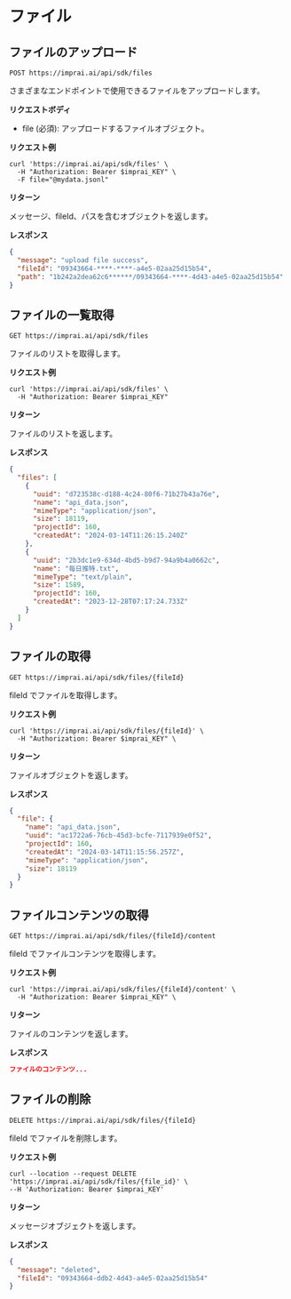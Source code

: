 # ファイル

## ファイルのアップロード

`POST https://imprai.ai/api/sdk/files`

さまざまなエンドポイントで使用できるファイルをアップロードします。

**リクエストボディ**

- file (必須): アップロードするファイルオブジェクト。

**リクエスト例**

```shell
curl 'https://imprai.ai/api/sdk/files' \
  -H "Authorization: Bearer $imprai_KEY" \
  -F file="@mydata.jsonl"
```

**リターン**

メッセージ、fileId、パスを含むオブジェクトを返します。

**レスポンス**

```json
{
  "message": "upload file success",
  "fileId": "09343664-****-****-a4e5-02aa25d15b54",
  "path": "1b242a2dea62c6******/09343664-****-4d43-a4e5-02aa25d15b54"
}
```

## ファイルの一覧取得

`GET https://imprai.ai/api/sdk/files`

ファイルのリストを取得します。

**リクエスト例**

```shell
curl 'https://imprai.ai/api/sdk/files' \
  -H "Authorization: Bearer $imprai_KEY"
```

**リターン**

ファイルのリストを返します。

**レスポンス**

```json
{
  "files": [
    {
      "uuid": "d723538c-d188-4c24-80f6-71b27b43a76e",
      "name": "api_data.json",
      "mimeType": "application/json",
      "size": 18119,
      "projectId": 160,
      "createdAt": "2024-03-14T11:26:15.240Z"
    },
    {
      "uuid": "2b3dc1e9-634d-4bd5-b9d7-94a9b4a0662c",
      "name": "每日推特.txt",
      "mimeType": "text/plain",
      "size": 1589,
      "projectId": 160,
      "createdAt": "2023-12-28T07:17:24.733Z"
    }
  ]
}
```

## ファイルの取得

`GET https://imprai.ai/api/sdk/files/{fileId}`

fileId でファイルを取得します。

**リクエスト例**

```shell
curl 'https://imprai.ai/api/sdk/files/{fileId}' \
  -H "Authorization: Bearer $imprai_KEY" \
```

**リターン**

ファイルオブジェクトを返します。

**レスポンス**

```json
{
  "file": {
    "name": "api_data.json",
    "uuid": "ac1722a6-76cb-45d3-bcfe-7117939e0f52",
    "projectId": 160,
    "createdAt": "2024-03-14T11:15:56.257Z",
    "mimeType": "application/json",
    "size": 18119
  }
}
```

## ファイルコンテンツの取得

`GET https://imprai.ai/api/sdk/files/{fileId}/content`

fileId でファイルコンテンツを取得します。

**リクエスト例**

```shell
curl 'https://imprai.ai/api/sdk/files/{fileId}/content' \
  -H "Authorization: Bearer $imprai_KEY" \
```

**リターン**

ファイルのコンテンツを返します。

**レスポンス**

```json
ファイルのコンテンツ...
```

## ファイルの削除

`DELETE https://imprai.ai/api/sdk/files/{fileId}`

fileId でファイルを削除します。

**リクエスト例**

```shell
curl --location --request DELETE 'https://imprai.ai/api/sdk/files/{file_id}' \
--H 'Authorization: Bearer $imprai_KEY'
```

**リターン**

メッセージオブジェクトを返します。

**レスポンス**

```json
{
  "message": "deleted",
  "fileId": "09343664-ddb2-4d43-a4e5-02aa25d15b54"
}
```
